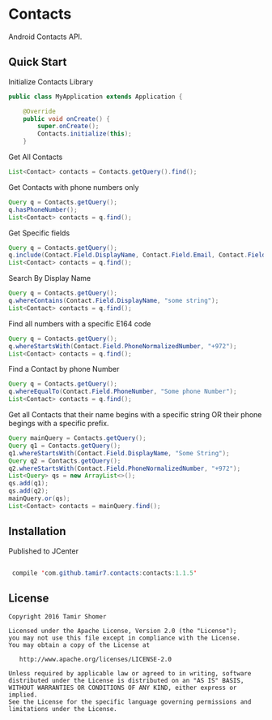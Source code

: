 # Contacts

Android Contacts API.

## Quick Start

Initialize Contacts Library

```java
public class MyApplication extends Application {

    @Override
    public void onCreate() {
        super.onCreate();
        Contacts.initialize(this);
    }
```
Get All Contacts 

```java
List<Contact> contacts = Contacts.getQuery().find();
```

Get Contacts with phone numbers only

```java
Query q = Contacts.getQuery();
q.hasPhoneNumber();
List<Contact> contacts = q.find();
```

Get Specific fields

```java
Query q = Contacts.getQuery();
q.include(Contact.Field.DisplayName, Contact.Field.Email, Contact.Field.PhotoUri);
List<Contact> contacts = q.find();
```

Search By Display Name

```java
Query q = Contacts.getQuery();
q.whereContains(Contact.Field.DisplayName, "some string");
List<Contact> contacts = q.find();
```

Find all numbers with a specific E164 code

```java
Query q = Contacts.getQuery();
q.whereStartsWith(Contact.Field.PhoneNormalizedNumber, "+972");
List<Contact> contacts = q.find();
```

Find a Contact by phone Number

```java
Query q = Contacts.getQuery();
q.whereEqualTo(Contact.Field.PhoneNumber, "Some phone Number");
List<Contact> contacts = q.find();
```

Get all Contacts that their name begins with a specific string OR their phone begings with a specific prefix.
```java
Query mainQuery = Contacts.getQuery();
Query q1 = Contacts.getQuery();
q1.whereStartsWith(Contact.Field.DisplayName, "Some String");
Query q2 = Contacts.getQuery();
q2.whereStartsWith(Contact.Field.PhoneNormalizedNumber, "+972");
List<Query> qs = new ArrayList<>();
qs.add(q1);
qs.add(q2);
mainQuery.or(qs);
List<Contact> contacts = mainQuery.find();

```

## Installation

Published to JCenter

```java

 compile 'com.github.tamir7.contacts:contacts:1.1.5'
```

## License

    Copyright 2016 Tamir Shomer

    Licensed under the Apache License, Version 2.0 (the "License");
    you may not use this file except in compliance with the License.
    You may obtain a copy of the License at

       http://www.apache.org/licenses/LICENSE-2.0

    Unless required by applicable law or agreed to in writing, software
    distributed under the License is distributed on an "AS IS" BASIS,
    WITHOUT WARRANTIES OR CONDITIONS OF ANY KIND, either express or implied.
    See the License for the specific language governing permissions and
    limitations under the License.
